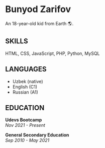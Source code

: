 # Bunyod Zarifov
An 18-year-old kid from Earth 🌎️.

## SKILLS
HTML, CSS, JavaScript, PHP, Python, MySQL

## LANGUAGES
- Uzbek (native)
- English (C1)
- Russian (A1)

## EDUCATION
**Udevs Bootcamp**  
_Nov 2021 - Present_

**General Secondary Education**  
_Sep 2010 - May 2021_
